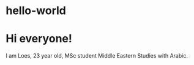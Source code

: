 # hello-world

<!DOCTYPE html>

<html>
  <h1>
  Hi everyone!
  </h1>

  <p>
  I am Loes, 23 year old, MSc student Middle Eastern Studies with Arabic.
  </p>
</html>
